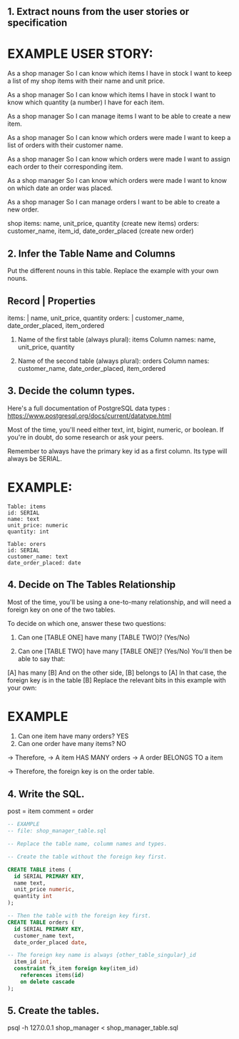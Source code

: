 ## 1. Extract nouns from the user stories or specification

# EXAMPLE USER STORY:
  As a shop manager
  So I can know which items I have in stock
  I want to keep a list of my shop items with their name and unit price.

  As a shop manager
  So I can know which items I have in stock
  I want to know which quantity (a number) I have for each item.

  As a shop manager
  So I can manage items
  I want to be able to create a new item.

  As a shop manager
  So I can know which orders were made
  I want to keep a list of orders with their customer name.

  As a shop manager
  So I can know which orders were made
  I want to assign each order to their corresponding item.

  As a shop manager
  So I can know which orders were made
  I want to know on which date an order was placed. 

  As a shop manager
  So I can manage orders
  I want to be able to create a new order.

shop items: name, unit_price, quantity (create new items)
orders: customer_name, item_id, date_order_placed (create new order)


## 2. Infer the Table Name and Columns
Put the different nouns in this table. Replace the example with your own nouns.

Record      |  Properties
-------------------------------------------------------------
items:      | name, unit_price, quantity
orders:     | customer_name, date_order_placed, item_ordered


1. Name of the first table (always plural): items
    Column names: name, unit_price, quantity

2. Name of the second table (always plural): orders
    Column names: customer_name, date_order_placed, item_ordered

## 3. Decide the column types.
Here's a full documentation of PostgreSQL data types : https://www.postgresql.org/docs/current/datatype.html 

Most of the time, you'll need either text, int, bigint, numeric, or boolean. If you're in doubt, do some research or ask your peers.

Remember to always have the primary key id as a first column. Its type will always be SERIAL.

# EXAMPLE:

    Table: items
    id: SERIAL
    name: text
    unit_price: numeric
    quantity: int

    Table: orers
    id: SERIAL
    customer_name: text
    date_order_placed: date


## 4. Decide on The Tables Relationship
Most of the time, you'll be using a one-to-many relationship, and will need a foreign key on one of the two tables.

To decide on which one, answer these two questions:

1. Can one [TABLE ONE] have many [TABLE TWO]? (Yes/No)

2. Can one [TABLE TWO] have many [TABLE ONE]? (Yes/No)
You'll then be able to say that:

[A] has many [B]
And on the other side, [B] belongs to [A]
In that case, the foreign key is in the table [B]
Replace the relevant bits in this example with your own:

# EXAMPLE

1. Can one item have many orders? YES
2. Can one order have many items? NO

-> Therefore,
-> A item HAS MANY orders
-> A order BELONGS TO a item

-> Therefore, the foreign key is on the order table.

## 4. Write the SQL.
post = item
comment = order

```sql
-- EXAMPLE
-- file: shop_manager_table.sql

-- Replace the table name, columm names and types.

-- Create the table without the foreign key first.

CREATE TABLE items (
  id SERIAL PRIMARY KEY,
  name text,
  unit_price numeric,
  quantity int
);

-- Then the table with the foreign key first.
CREATE TABLE orders (
  id SERIAL PRIMARY KEY,
  customer_name text,
  date_order_placed date,

-- The foreign key name is always {other_table_singular}_id
  item_id int,
  constraint fk_item foreign key(item_id)
    references items(id)
    on delete cascade
);
```

## 5. Create the tables.
psql -h 127.0.0.1 shop_manager < shop_manager_table.sql